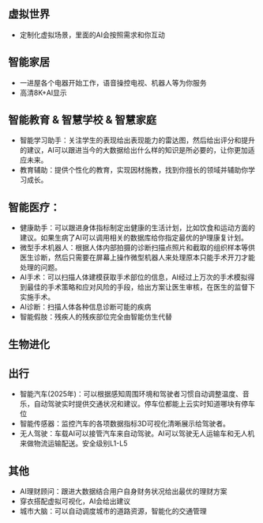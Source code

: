 ## 虚拟世界
* 定制化虚拟场景，里面的AI会按照需求和你互动

## 智能家居
* 一进屋各个电器开始工作，语音操控电视、机器人等为你服务
* 高清8K+AI显示

## 智能教育 & 智慧学校 & 智慧家庭
* 智能学习助手：关注学生的表现给出表现能力的雷达图，然后给出评分和提升的建议，AI可以跟进当今的大数据给出什么样的知识是所必要的，让你更加适应未来。
* 教育辅助：提供个性化的教育，实现因材施教，找到你擅长的领域并辅助你学习成长。

## 智能医疗：
* 健康助手：可以跟进身体指标制定出健康的生活计划，比如饮食和运动方面的建议。如果生病了AI可以调用相关的数据库给你指定最优的护理康复计划。
* 微型手术机器人：根据人体内部拍摄的诊断扫描点照片和截取的组织样本等供医生诊断，然后只需要在屏幕上操作微型机器人来处理原本只能手术开刀才能处理的问题。
* AI手术：可以扫描人体建模获取手术部位的信息，AI经过上万次的手术模拟得到最佳的手术策略和应对风险的手段，给出方案让医生审核，在医生的监督下实施手术。
* AI诊断：扫描人体各种信息诊断可能的疾病
* 智能假肢：残疾人的残疾部位完全由智能仿生代替

## 生物进化

## 出行
* 智能汽车(2025年)：可以根据感知周围环境和驾驶者习惯自动调整温度、音乐，自动驾驶实时提供交通状况和建议。停车位都能上云实时知道哪块有停车位
* 智能传感器：监控汽车的各项数据指标3D可视化清晰展示给驾驶者。
* 无人驾驶：车载AI可以接管汽车来自动驾驶。AI可以驾驶无人运输车和无人机来做物流运输配送。安全级别L1-L5

## 其他
* AI理财顾问：跟进大数据结合用户自身财务状况给出最优的理财方案
* 穿衣搭配虚拟可视化，AI会给出建议
* 城市大脑：可以自动调度城市的道路资源，智能化的交通管理

